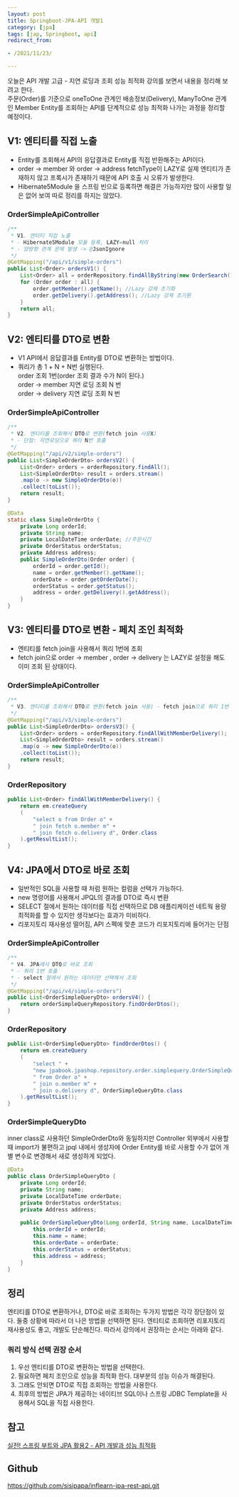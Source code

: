 ```yaml
---
layout: post
title: Springboot-JPA-API 개발1
category: [jpa]
tags: [jap, Springboot, api]
redirect_from:

- /2021/11/23/

---
```


오늘은 API 개발 고급 - 지연 로딩과 조회 성능 최적화 강의를 보면서 내용을 정리해 보려고 한다.   
주문(Order)를 기준으로 oneToOne 관계인 배송정보(Delivery), ManyToOne 관계인 Member Entity를 조회하는 API를 단계적으로 성능 최적화 나가는 과정을 정리할 예정이다.   

## V1: 엔티티를 직접 노출  
- Entity를 조회해서 API의 응답결과로 Entity를 직접 반환해주는 API이다.   
- order -> member 와 order -> address fetchType이 LAZY로 실제 엔티티가 존재하지 않고 프록시가 존재하기 때문에 API 호출 시 오류가 발생한다.  
- Hibernate5Module 을 스프링 빈으로 등록하면 해결은 가능하지만 많이 사용할 일은 없어 보여 따로 정리를 하지는 않았다.  
### OrderSimpleApiController
```java
/**
 * V1. 엔티티 직접 노출
 * - Hibernate5Module 모듈 등록, LAZY=null 처리
 * - 양방향 관계 문제 발생 -> @JsonIgnore
 */
@GetMapping("/api/v1/simple-orders")
public List<Order> ordersV1() {
    List<Order> all = orderRepository.findAllByString(new OrderSearch());
    for (Order order : all) {
        order.getMember().getName(); //Lazy 강제 초기화
        order.getDelivery().getAddress(); //Lazy 강제 초기환
    }
    return all;
}
```  

## V2: 엔티티를 DTO로 변환  
- V1 API에서 응답결과를 Entity를 DTO로 변환하는 방법이다.  
- 쿼리가 총 1 + N + N번 실행된다.  
order 조회 1번(order 조회 결과 수가 N이 된다.)  
order -> member 지연 로딩 조회 N 번  
order -> delivery 지연 로딩 조회 N 번  
### OrderSimpleApiController
```java
/**
 * V2. 엔티티를 조회해서 DTO로 변환(fetch join 사용X)
 * - 단점: 지연로딩으로 쿼리 N번 호출
 */
@GetMapping("/api/v2/simple-orders")
public List<SimpleOrderDto> ordersV2() {
    List<Order> orders = orderRepository.findAll();
    List<SimpleOrderDto> result = orders.stream()
    .map(o -> new SimpleOrderDto(o))
    .collect(toList());
    return result;
}

@Data
static class SimpleOrderDto {
    private Long orderId;
    private String name;
    private LocalDateTime orderDate; //주문시간
    private OrderStatus orderStatus;
    private Address address;
    public SimpleOrderDto(Order order) {
        orderId = order.getId();
        name = order.getMember().getName();
        orderDate = order.getOrderDate();
        orderStatus = order.getStatus();
        address = order.getDelivery().getAddress();
    }
}
```  

## V3: 엔티티를 DTO로 변환 - 페치 조인 최적화  
- 엔티티를 fetch join을 사용해서 쿼리 1번에 조회  
- fetch join으로 order -> member , order -> delivery 는 LAZY로 설정을 해도 이미 조회 된 상태이다.  

### OrderSimpleApiController  
```java
/**
 * V3. 엔티티를 조회해서 DTO로 변환(fetch join 사용) - fetch join으로 쿼리 1번 호출
 */
@GetMapping("/api/v3/simple-orders")
public List<SimpleOrderDto> ordersV3() {
    List<Order> orders = orderRepository.findAllWithMemberDelivery();
    List<SimpleOrderDto> result = orders.stream()
    .map(o -> new SimpleOrderDto(o))
    .collect(toList());
    return result;
}
```  

### OrderRepository  
```java
public List<Order> findAllWithMemberDelivery() {
    return em.createQuery
    (
        "select o from Order o" +
        " join fetch o.member m" +
        " join fetch o.delivery d", Order.class
    ).getResultList();
}
```  

## V4: JPA에서 DTO로 바로 조회  
- 일반적인 SQL을 사용할 때 처럼 원하는 컬럼을 선택가 가능하다.  
- new 명령어를 사용해서 JPQL의 결과를 DTO로 즉시 변환
- SELECT 절에서 원하는 데이터를 직접 선택하므로 DB 애플리케이션 네트웍 용량 최적화를 할 수 있지만 생각보다는 효과가 미비하다.
- 리포지토리 재사용성 떨어짐, API 스펙에 맞춘 코드가 리포지토리에 들어가는 단점

### OrderSimpleApiController  
```java
/**
 * V4. JPA에서 DTO로 바로 조회
 * - 쿼리 1번 호출
 * - select 절에서 원하는 데이터만 선택해서 조회
 */
@GetMapping("/api/v4/simple-orders")
public List<OrderSimpleQueryDto> ordersV4() {
    return orderSimpleQueryRepository.findOrderDtos();
}
```  

### OrderRepository  
```java
public List<OrderSimpleQueryDto> findOrderDtos() {
    return em.createQuery
    (
        "select " +
        "new jpabook.jpashop.repository.order.simplequery.OrderSimpleQueryDto(o.id, m.name, o.orderDate, o.status, d.address)" +
        " from Order o" +
        " join o.member m" +
        " join o.delivery d", OrderSimpleQueryDto.class
    ).getResultList();
}
```  

### OrderSimpleQueryDto 
inner class로 사용하던 SimpleOrderDto와 동일하지만 Controller 외부에서 사용할 때 import가 불편하고 jpql 내에서 생성자에 Order Entity를 바로 사용할 수가 없어 개별 변수로 변경해서 새로 생성하게 되었다.   
```java
@Data
public class OrderSimpleQueryDto {
    private Long orderId;
    private String name;
    private LocalDateTime orderDate; 
    private OrderStatus orderStatus;
    private Address address;
    
    public OrderSimpleQueryDto(Long orderId, String name, LocalDateTime orderDate, OrderStatus orderStatus, Address address) {
        this.orderId = orderId;
        this.name = name;
        this.orderDate = orderDate;
        this.orderStatus = orderStatus;
        this.address = address;
    }
}
```  

## 정리  
엔티티를 DTO로 변환하거나, DTO로 바로 조회하는 두가지 방법은 각각 장단점이 있다. 둘중 상황에 따라서 더 나은 방법을 선택하면 된다. 엔티티로 조회하면 리포지토리 재사용성도 좋고, 개발도 단순해진다. 따라서 강의에서 권장하는 순서는 아래와 같다.  
   
### 쿼리 방식 선택 권장 순서
1. 우선 엔티티를 DTO로 변환하는 방법을 선택한다.  
2. 필요하면 페치 조인으로 성능을 최적화 한다. 대부분의 성능 이슈가 해결된다.  
3. 그래도 안되면 DTO로 직접 조회하는 방법을 사용한다.  
4. 최후의 방법은 JPA가 제공하는 네이티브 SQL이나 스프링 JDBC Template을 사용해서 SQL을 직접 사용한다.  

## 참고  
[실전! 스프링 부트와 JPA 활용2 - API 개발과 성능 최적화](https://www.inflearn.com/course/%EC%8A%A4%ED%94%84%EB%A7%81%EB%B6%80%ED%8A%B8-JPA-API%EA%B0%9C%EB%B0%9C-%EC%84%B1%EB%8A%A5%EC%B5%9C%EC%A0%81%ED%99%94/)  

## Github  
<https://github.com/sisipapa/inflearn-jpa-rest-api.git>  



